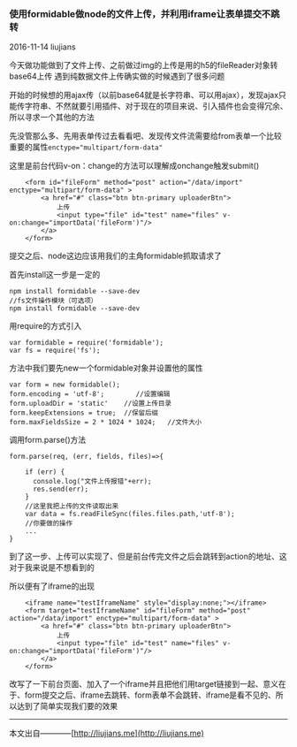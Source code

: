 ### 使用formidable做node的文件上传，并利用iframe让表单提交不跳转

2016-11-14 liujians

今天做功能做到了文件上传、之前做过img的上传是用的h5的fileReader对象转base64上传
遇到纯数据文件上传确实做的时候遇到了很多问题

开始的时候想的用ajax传（以前base64就是长字符串、可以用ajax），发现ajax只能传字符串、不然就要引用插件、对于现在的项目来说、引入插件也会变得冗余、所以寻求一个其他的方法

先没管那么多、先用表单传过去看看吧、发现传文件流需要给from表单一个比较重要的属性`enctype="multipart/form-data"`

这里是前台代码v-on：change的方法可以理解成onchange触发submit()

		<form id="fileForm" method="post" action="/data/import" enctype="multipart/form-data" >
        	<a href="#" class="btn btn-primary uploaderBtn">
       			上传
                <input type="file" id="test" name="files" v-on:change="importData('fileForm')"/>
            </a>
        </form>

提交之后、node这边应该用我们的主角formidable抓取请求了

首先install这一步是一定的

    npm install formidable --save-dev
	//fs文件操作模块（可选项）
	npm install formidable --save-dev

用require的方式引入

	var formidable = require('formidable');
	var fs = require('fs');

方法中我们要先new一个formidable对象并设置他的属性

	var form = new formidable();
	form.encoding = 'utf-8';		//设置编辑
    form.uploadDir = 'static'	 //设置上传目录
    form.keepExtensions = true;	 //保留后缀
    form.maxFieldsSize = 2 * 1024 * 1024;   //文件大小

调用form.parse()方法
	
	form.parse(req, (err, fields, files)=>{
		
		if (err) {
          console.log("文件上传报错"+err);
	      res.send(err);		
	    }
		//这里我把上传的文件读取出来
		var data = fs.readFileSync(files.files.path,'utf-8');
		//你要做的操作
		...
	}

到了这一步、上传可以实现了、但是前台传完文件之后会跳转到action的地址、这对于我来说是不想看到的

所以便有了iframe的出现

		<iframe name="testIframeName" style="display:none;"></iframe>
        <form target="testIframeName" id="fileForm" method="post" action="/data/import" enctype="multipart/form-data" >
        	<a href="#" class="btn btn-primary uploaderBtn">
        		上传
        		<input type="file" id="test" name="files" v-on:change="importData('fileForm')"/>
        	</a>
        </form>

改写了一下前台页面、加入了一个iframe并且把他们用target链接到一起、意义在于、form提交之后、iframe去跳转、form表单不会跳转、iframe是看不见的、所以达到了简单实现我们要的效果

___
本文出自————[http://liujians.me](http://liujians.me)